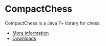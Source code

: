 # CompactChess

CompactChess is a Java 7+ library for chess.

- [More information](https://hell.sh/CompactChess)
- [Downloads](https://github.com/hell-sh/CompactChess/releases)
